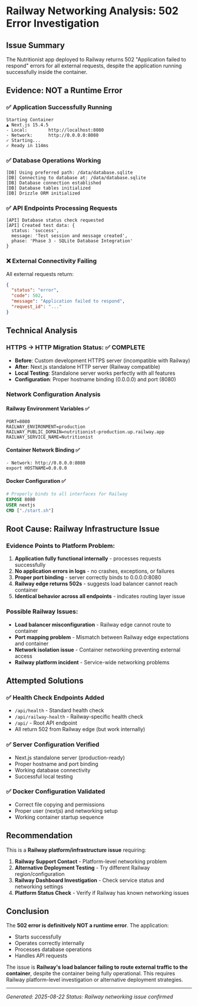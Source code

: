 # Railway Networking Analysis: 502 Error Investigation

## Issue Summary
The Nutritionist app deployed to Railway returns 502 "Application failed to respond" errors for all external requests, despite the application running successfully inside the container.

## Evidence: NOT a Runtime Error

### ✅ Application Successfully Running
```
Starting Container
▲ Next.js 15.4.5
- Local:        http://localhost:8080
- Network:      http://0.0.0.0:8080
✓ Starting...
✓ Ready in 114ms
```

### ✅ Database Operations Working
```
[DB] Using preferred path: /data/database.sqlite
[DB] Connecting to database at: /data/database.sqlite
[DB] Database connection established
[DB] Database tables initialized
[DB] Drizzle ORM initialized
```

### ✅ API Endpoints Processing Requests
```
[API] Database status check requested
[API] Created test data: {
  status: 'success',
  message: 'Test session and message created',
  phase: 'Phase 3 - SQLite Database Integration'
}
```

### ❌ External Connectivity Failing
All external requests return:
```json
{
  "status": "error",
  "code": 502,
  "message": "Application failed to respond",
  "request_id": "..."
}
```

## Technical Analysis

### HTTPS → HTTP Migration Status: ✅ COMPLETE
- **Before**: Custom development HTTPS server (incompatible with Railway)
- **After**: Next.js standalone HTTP server (Railway compatible)
- **Local Testing**: Standalone server works perfectly with all features
- **Configuration**: Proper hostname binding (0.0.0.0) and port (8080)

### Network Configuration Analysis

#### Railway Environment Variables ✅
```
PORT=8080
RAILWAY_ENVIRONMENT=production
RAILWAY_PUBLIC_DOMAIN=nutritionist-production.up.railway.app
RAILWAY_SERVICE_NAME=Nutritionist
```

#### Container Network Binding ✅
```
- Network: http://0.0.0.0:8080
export HOSTNAME=0.0.0.0
```

#### Docker Configuration ✅
```dockerfile
# Properly binds to all interfaces for Railway
EXPOSE 8080
USER nextjs
CMD ["./start.sh"]
```

## Root Cause: Railway Infrastructure Issue

### Evidence Points to Platform Problem:
1. **Application fully functional internally** - processes requests successfully
2. **No application errors in logs** - no crashes, exceptions, or failures  
3. **Proper port binding** - server correctly binds to 0.0.0.0:8080
4. **Railway edge returns 502s** - suggests load balancer cannot reach container
5. **Identical behavior across all endpoints** - indicates routing layer issue

### Possible Railway Issues:
- **Load balancer misconfiguration** - Railway edge cannot route to container
- **Port mapping problem** - Mismatch between Railway edge expectations and container
- **Network isolation issue** - Container networking preventing external access
- **Railway platform incident** - Service-wide networking problems

## Attempted Solutions

### ✅ Health Check Endpoints Added
- `/api/health` - Standard health check
- `/api/railway-health` - Railway-specific health check  
- `/api/` - Root API endpoint
- All return 502 from Railway edge (but work internally)

### ✅ Server Configuration Verified
- Next.js standalone server (production-ready)
- Proper hostname and port binding
- Working database connectivity
- Successful local testing

### ✅ Docker Configuration Validated
- Correct file copying and permissions
- Proper user (nextjs) and networking setup
- Working container startup sequence

## Recommendation

This is a **Railway platform/infrastructure issue** requiring:

1. **Railway Support Contact** - Platform-level networking problem
2. **Alternative Deployment Testing** - Try different Railway region/configuration
3. **Railway Dashboard Investigation** - Check service status and networking settings
4. **Platform Status Check** - Verify if Railway has known networking issues

## Conclusion

The **502 error is definitively NOT a runtime error**. The application:
- Starts successfully
- Operates correctly internally  
- Processes database operations
- Handles API requests

The issue is **Railway's load balancer failing to route external traffic to the container**, despite the container being fully operational. This requires Railway platform-level investigation or alternative deployment strategies.

---
*Generated: 2025-08-22*
*Status: Railway networking issue confirmed*
